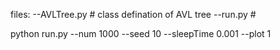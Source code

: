 files:
  --AVLTree.py # class defination of AVL tree
  --run.py # 


python run.py --num 1000 --seed 10 --sleepTime 0.001 --plot 1
